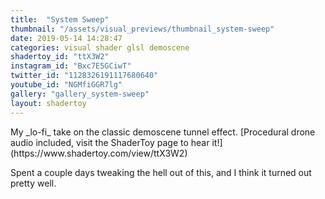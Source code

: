 ```yaml
---
title:  "System Sweep"
thumbnail: "/assets/visual_previews/thumbnail_system-sweep"
date: 2019-05-14 14:28:47
categories: visual shader glsl demoscene
shadertoy_id: "ttX3W2" 
instagram_id: "Bxc7E5GCiwT"
twitter_id: "1128326191117680640"
youtube_id: "NGMfiGGR7lg"
gallery: "gallery_system-sweep"
layout: shadertoy
---
```

<div markdown="1">
My _lo-fi_ take on the classic demoscene tunnel effect.   
[Procedural drone audio included, visit the ShaderToy page to hear it!](https://www.shadertoy.com/view/ttX3W2)

Spent a couple days tweaking the hell out of this, and I think it turned out pretty well. 
</div>


